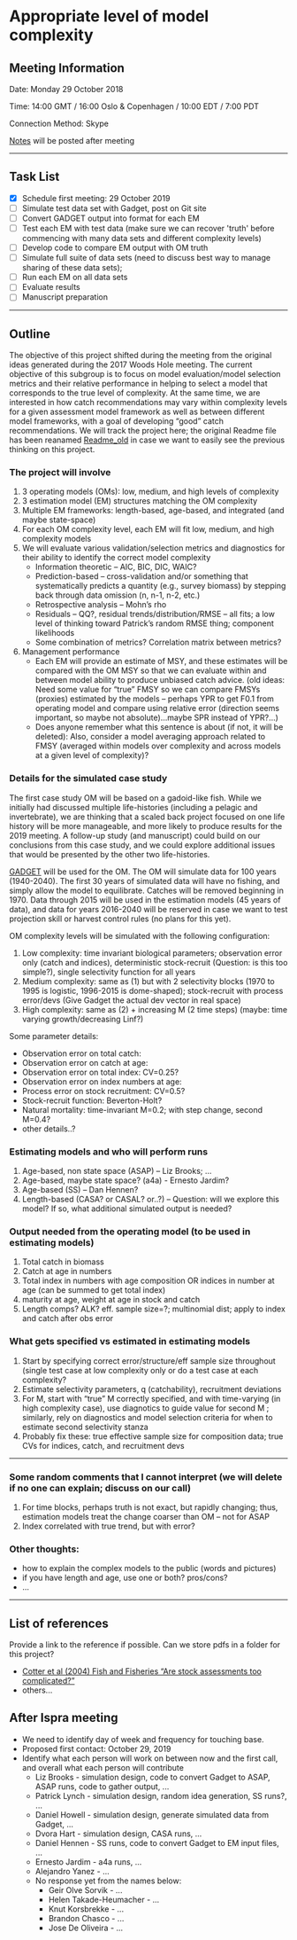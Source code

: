 # Appropriate level of model complexity

## Meeting Information
Date: Monday 29 October 2018

Time: 14:00 GMT / 16:00 Oslo & Copenhagen / 10:00 EDT / 7:00 PDT 

Connection Method: Skype 

[Notes](Notes_2018_10_29.md)  will be posted after meeting


***
## Task List
- [x] Schedule first meeting: 29 October 2019
- [ ] Simulate test data set with Gadget, post on Git site
- [ ] Convert GADGET output into format for each EM
- [ ] Test each EM with test data (make sure we can recover 'truth' before commencing with many data sets and different complexity levels)
- [ ] Develop code to compare EM output with OM truth
- [ ] Simulate full suite of data sets (need to discuss best way to manage sharing of these data sets); 
- [ ] Run each EM on all data sets
- [ ] Evaluate results
- [ ] Manuscript preparation

***

## Outline
The objective of this project shifted during the meeting from the original ideas generated during the 2017 Woods Hole meeting. The current objective of this subgroup is to focus on model evaluation/model selection metrics and their relative performance in helping to select a model that corresponds to the true level of complexity.  At the same time, we are interested in how catch recommendations may vary within complexity levels for a given assessment model framework as well as between different model frameworks, with a goal of developing “good” catch recommendations.  We will track the project here; the original Readme file has been reanamed [Readme_old](https://github.com/ices-eg/MGWG/blob/master/model-complexity/README_old.md) in case we want to easily see the previous thinking on this project.

### The project will involve
1.	3 operating models (OMs): low, medium, and high levels of complexity
2.	3 estimation model (EM) structures matching the OM complexity
3.	Multiple EM frameworks: length-based, age-based, and integrated (and maybe state-space)
4.	For each OM complexity level, each EM will fit low, medium, and high complexity models
5.  We will evaluate various validation/selection metrics and diagnostics for their ability to identify the correct model complexity
    * Information theoretic – AIC, BIC, DIC, WAIC?
    * Prediction-based – cross-validation and/or something that systematically predicts a quantity (e.g., survey biomass) by stepping back through data omission (n, n-1, n-2, etc.)
    *	Retrospective analysis – Mohn’s rho
    *	Residuals – QQ?, residual trends/distribution/RMSE – all fits; a low level of thinking toward Patrick’s random RMSE thing; component likelihoods 
    *	Some combination of metrics? Correlation matrix between metrics?
5.	Management performance
    *	Each EM will provide an estimate of MSY, and these estimates will be compared with the OM MSY so that we can evaluate within and between model ability to produce unbiased catch advice.  (old ideas: Need some value for “true” FMSY so we can compare FMSYs (proxies) estimated by the models – perhaps YPR to get F0.1 from operating model and compare using relative error (direction seems important, so maybe not absolute)…maybe SPR instead of YPR?...)
    *	Does anyone remember what this sentence is about (if not, it will be deleted): Also, consider a model averaging approach related to FMSY (averaged within models over complexity and across models at a given level of complexity)?
    
### Details for the simulated case study 
The first case study OM will be based on a gadoid-like fish.  While we initially had discussed multiple life-histories (including a pelagic and invertebrate), we are thinking that a scaled back project focused on one life history will be more manageable, and more likely to produce results for the 2019 meeting.  A follow-up study (and manuscript) could build on our conclusions from this case study, and we could explore additional issues that would be presented by the other two life-histories.

[GADGET](https://github.com/Hafro/gadget) will be used for the OM.
The OM will simulate data for 100 years (1940-2040).  The first 30 years of simulated data will have no fishing, and simply allow the model to equilibrate.  Catches will be removed beginning in 1970.  Data through 2015 will be used in the estimation models (45 years of data), and data for years 2016-2040 will be reserved in case we want to test projection skill or harvest control rules (no plans for this yet).


OM complexity levels will be simulated with the following configuration:
1.	Low complexity: time invariant biological parameters; observation error only (catch and indices), deterministic stock-recruit (Question: is this too simple?), single selectivity function for all years 
2.	Medium complexity: same as (1) but with 2 selectivity blocks (1970 to 1995 is logistic, 1996-2015 is dome-shaped); stock-recruit with process error/devs (Give Gadget the actual dev vector in real space)
3.	High complexity: same as (2) + increasing M (2 time steps) (maybe: time varying growth/decreasing Linf?)

Some parameter details:
* Observation error on total catch:  
* Observation error on catch at age:
* Observation error on total index: CV=0.25?
* Observation error on index numbers at age: 
* Process error on stock recruitment: CV=0.5?
* Stock-recruit function: Beverton-Holt?
* Natural mortality: time-invariant M=0.2; with step change, second M=0.4?
* other details..?

### Estimating models and who will perform runs
1.	Age-based, non state space (ASAP) – Liz Brooks; ...
2. Age-based, maybe state space? (a4a) - Ernesto Jardim?
3.	Age-based (SS) – Dan Hennen?
3.	Length-based (CASA? or CASAL? or..?) – Question: will we explore this model? If so, what additional simulated output is needed?

### Output needed from the operating model (to be used in estimating models)
1.	Total catch in biomass
2. Catch at age in numbers
3. Total index in numbers with age composition OR indices in number at age (can be summed to get total index)
4.	maturity at age, weight at age in stock and catch
5. Length comps? ALK? eff. sample size=?; multinomial dist; apply to index and catch after obs error

### What gets specified vs estimated in estimating models
1.	Start by specifying correct error/structure/eff sample size throughout (single test case at low complexity only or do a test case at each complexity?
2.	Estimate selectivity parameters, q (catchability), recruitment deviations
3. For M, start with “true” M correctly specified, and with time-varying (in high complexity case), use diagnotics to guide value for second M ; similarly, rely on diagnostics and model selection criteria for when to estimate second selectivity stanza
4.	Probably fix these: true effective sample size for composition data; true CVs for indices, catch, and recruitment devs

***

### Some random comments that I cannot interpret (we will delete if no one can explain; discuss on our call)
1.	For time blocks, perhaps truth is not exact, but rapidly changing; thus, estimation models treat the change coarser than OM – not for ASAP
2.	Index correlated with true trend, but with error?


### Other thoughts:
- how to explain the complex models to the public (words and pictures)
- if you have length and age, use one or both? pros/cons?
- ...


***
## List of references
Provide a link to the reference if possible.
Can we store pdfs in a folder for this project?

* [Cotter et al (2004) Fish and Fisheries “Are stock assessments too complicated?”](https://onlinelibrary.wiley.com/doi/abs/10.1111/j.1467-2679.2004.00157.x)
* others...

## After Ispra meeting

* We need to identify day of week and frequency for touching base. 
* Proposed first contact: October 29, 2019 
* Identify what each person will work on between now and the first call, and overall what each person will contribute
  * Liz Brooks - simulation design, code to convert Gadget to ASAP, ASAP runs, code to gather output, ...  
  * Patrick Lynch - simulation design, random idea generation, SS runs?, ...
  * Daniel Howell - simulation design, generate simulated data from Gadget, ...
  * Dvora Hart - simulation design, CASA runs, ...
  * Daniel Hennen - SS runs, code to convert Gadget to EM input files, ...
  * Ernesto Jardim - a4a runs, ...
  * Alejandro Yanez - ...
  * No response yet from the names below:
    * Geir Olve Sorvik - ...
    * Helen Takade-Heumacher - ...
    * Knut Korsbrekke - ... 
    * Brandon Chasco - ...
    * Jose De Oliveira - ...
 


